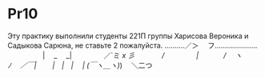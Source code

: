# Pr10
Эту практику выполнили студенты 221П группы Харисова Вероника и Садыкова Сарюна, не ставьте 2 пожалуйста.
 ..........／＞　 フ.....................
 　　　　　| 　_　 _|
 　 　　　／`ミ _x 彡
 　　 　 /　　　 　 |
 　　　 /　 ヽ　　 ﾉ
 　／￣|　　 |　|　|
 　| (￣ヽ＿_ヽ_)_)
 　＼二つ
